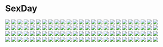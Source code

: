 # SexDay
![](https://konachan.com/jpeg/07c512f92a51506c157adcb18a5f4914/Konachan.com%20-%20291848%20aliasing%20autumn%20azur_lane%20blue_eyes%20blue_hair%20blush%20brown_hair%20drink%20kinokorec%20leaves%20onsen%20ponytail%20sake%20short_hair%20towel%20tree%20water%20wet%20white_hair.jpg)
![](https://konachan.com/image/1acbe15947bdc9904065027b03ed547e/Konachan.com%20-%2067498%20gun%20nami%20one_piece%20orange_hair%20short_hair%20weapon.jpg)
![](https://konachan.com/jpeg/e653b4c96a9662b6cc0f0c56aa5ac002/Konachan.com%20-%20299539%20bed%20blonde_hair%20boots%20breasts%20chain%20fate_grand_order%20fate_%28series%29%20flowers%20green_eyes%20kurofude_anastasia%20nero_claudius_%28fate%29%20rose%20short_hair.jpg)
![](https://konachan.com/image/0890c0f9ae3d07639e9a991176322828/Konachan.com%20-%208495%20tagme.jpg)
![](https://konachan.com/image/ff037fdb14fec6c1aa19c4f1b32d52ef/Konachan.com%20-%20210968%20bed%20blue_eyes%20blue_hair%20blush%20breasts%20hunie_pop%20nikki_ann-marie%20ninamo%20underwear.jpg)
![](https://konachan.com/image/cd785d6cd8f8d99b3b8ca71f5480205a/Konachan.com%20-%20219267%20bow_%28weapon%29%20breasts%20gia%20gray%20green_eyes%20green_hair%20original%20signed%20weapon%20zettai_ryouiki.jpg)
![](https://konachan.com/image/7105049f63b552fdd274ac1d075c2122/Konachan.com%20-%2040586%20bikini%20blue%20monochrome%20nogizaka_haruka%20nogizaka_haruka_no_himitsu%20swimsuit.jpg)
![](https://konachan.com/image/69c359eb2dbc557b5af33255dcf188a7/Konachan.com%20-%2094916%20animal_ears%20catgirl%20group%20kaenbyou_rin%20komeiji_koishi%20komeiji_satori%20pointed_ears%20reiuji_utsuho%20sacha%20touhou.jpg)
![](https://konachan.com/jpeg/99d1cc868c9ed73c24ec3576c9632893/Konachan.com%20-%20257467%20asami_asami%20bed%20blue_hair%20blush%20breast_grab%20breasts%20censored%20cum%20game_cg%20hibiki_works%20long_hair%20nipples%20nude%20penis%20purple_eyes%20pussy%20sex.jpg)
![](https://konachan.com/image/a38771b8c4bdb073ef7692ad1f4c2653/Konachan.com%20-%20101357%20ass%20gray_hair%20green_eyes%20headband%20inyu%20konpaku_youmu%20loli%20myon%20panties%20short_hair%20touhou%20underwear.jpg)
![](https://konachan.com/image/a7371375c849b6e89ae1378edc36872d/Konachan.com%20-%2045234%20dogs%3A_bullets_%26_carnage%20haine_rammsteiner%20miwa_shirow.jpg)
![](https://konachan.com/jpeg/6d255bd988c639d497fb6e017b45a59a/Konachan.com%20-%20126092%20assassin%27s_creed%20breasts%20brown_hair%20cleavage%20transparent%20weapon%20yui.h.jpg)
![](https://konachan.com/image/6c295061ddada24da5163d66295f3971/Konachan.com%20-%2016389%20kohaku%20shingetsutan_tsukihime.jpg)
![](https://konachan.com/image/6934f56cc57bbf1683d2662b5acc7413/Konachan.com%20-%20178628%20aqua_eyes%20black_hair%20blue_eyes%20bow%20braids%20breasts%20brown_eyes%20chibi%20cleavage%20dress%20group%20headdress%20logo%20long_hair%20red_eyes%20ribbons%20sugar_pot%20twintails.jpg)
![](https://konachan.com/jpeg/11b07b2d91cd32e06d3e235cd8342e6e/Konachan.com%20-%20302182%20animal_ears%20blush%20breasts%20bunny_ears%20bunnygirl%20fate_%28series%29%20gloves%20headband%20mordred%20nasaniliu%20navel%20pantyhose%20third-party_edit%20white.jpg)
![](https://konachan.com/image/6c7dee4dc132bb799cefdf00b6482cf9/Konachan.com%20-%20263530%20animal_ears%20breasts%20catgirl%20censored%20garter_belt%20long_hair%20nekomonogatari%20nipples%20nopan%20pussy%20stockings%20thighhighs%20tofuubear%20white_hair%20yellow_eyes.jpg)
![](https://konachan.com/image/371fd343f66df57d32dbc82b99b7b874/Konachan.com%20-%20117056%20alexander_%28fate%29%20all_male%20azu_%28azzz%29%20fate_%28series%29%20fate_stay_night%20fate_zero%20male%20waver_velvet.jpg)
![](https://konachan.com/jpeg/9a40b3b04fa0812131e85530206a8cae/Konachan.com%20-%20269545%20an94_%28girls_frontline%29%20anthropomorphism%20girls_frontline%20heifetz%20waifu2x.jpg)
![](https://konachan.com/image/0595367b0032316aaef8f2dd48ac13da/Konachan.com%20-%20281281%20achyue%20animal_ears%20bow_%28weapon%29%20braids%20brown_hair%20long_hair%20male%20original%20pixiv_fantasia%20purple_eyes%20scenic%20tree%20water%20weapon.jpg)
![](https://konachan.com/image/c12139ca25955ffa5b6be707e87b91e2/Konachan.com%20-%2049413%20akiyama_mio%20k-on%21.jpg)
![](https://konachan.com/image/1a7aab43de3b4e484b601a3691c98a5d/Konachan.com%20-%20193670%20anthropomorphism%20aqua_hair%20christmas%20kantai_collection%20k-kanzaki%20yuubari_%28kancolle%29.jpg)
![](https://konachan.com/image/797009ae4b29a2d54c9cca9786448054/Konachan.com%20-%2056599%20fate_testarossa%20mahou_shoujo_lyrical_nanoha%20panties%20takamachi_nanoha%20underwear.jpg)
![](https://konachan.com/image/feb21cfd55fb0fc547a67598d02fb754/Konachan.com%20-%2063972%20favorite%20game_cg%20hoshizora_no_memoria%20tagme.jpg)
![](https://konachan.com/jpeg/1de90c938d2460f3639f58434a01b589/Konachan.com%20-%20124323%20blush%20erect_nipples%20game_cg%20gray_hair%20mikeou%20panties%20red_eyes%20school_uniform%20shinjou_yukina%20short_hair%20skirt%20skirt_lift%20underwear.jpg)
![](https://konachan.com/jpeg/9e9dcd4a3e41498e481155ce7739bb55/Konachan.com%20-%20286322%20animal%20azur_lane%20beach%20bikini%20bird%20breasts%20cleavage%20cropped%20navel%20pokachu%20ponytail%20red_eyes%20shade%20short_hair%20swimsuit%20umbrella%20underboob%20waifu2x.jpg)
![](https://konachan.com/image/6bb959851dc8e17584ce003100f55d5c/Konachan.com%20-%2017684%20gray_hair%20hoshino_ruri%20jpeg_artifacts%20long_hair%20martian_successor_nadesico%20moon%20space%20twintails.jpg)
![](https://konachan.com/image/1d0b27d1007d4db0a44c94172e333b75/Konachan.com%20-%20274122%20blue_eyes%20earth%20konno_junko%20long_hair%20planet%20school_uniform%20skirt_lift%20sky%20socks%20space%20stars%20white_hair%20ye_zi_you_bei_jiao_ju_ge%20zombie_land_saga.jpg)
![](https://konachan.com/jpeg/23b59d377b89e2025924f22f50ded5d0/Konachan.com%20-%20260031%20aqua_eyes%20blonde_hair%20blush%20bow%20food%20green_eyes%20hoodie%20phone%20pocky%20ponytail%20purple_hair%20scan%20short_hair%20skirt%20socks%20twintails%20wink%20yellow_eyes.jpg)
![](https://konachan.com/jpeg/6f37a797137b41fdb13e964368f202c1/Konachan.com%20-%20290616%20aqua_eyes%20blonde_hair%20breasts%20dark_skin%20navel%20nipples%20nude%20original%20pussy%20real_xxiii%20short_hair%20shower%20uncensored%20water%20wet%20white%20wink.jpg)
![](https://konachan.com/jpeg/054bf22fb6b85d258ef49987a871b325/Konachan.com%20-%20258159%205_nenme_no_houkago%20cropped%20kantoku%20original%20shizuku_%28kantoku%29.jpg)
![](https://konachan.com/image/372fa57c7ce6b90f34f3fba66f8cb049/Konachan.com%20-%2025444%20blue%20eureka%20eureka_seven.jpeg)
![](https://konachan.com/image/6b21682ee6246b827386000e66f10cd8/Konachan.com%20-%20284045%20anthropomorphism%20azur_lane%20blue_hair%20clouds%20elbow_gloves%20gloves%20long_hair%20pantyhose%20ponytail%20short_hair%20signed%20sky%20weapon%20yellow_eyes%20yu_jiu.jpg)
![](https://konachan.com/image/88384639c86717becfdb1e073bec7190/Konachan.com%20-%2023524%20air%20key%20potato%20visualart.jpg)
![](https://konachan.com/image/8c8f17226ab50bb9276140c140df5055/Konachan.com%20-%20187495%20animal%20bird%20black_eyes%20black_hair%20dress%20hat%20idolmaster%20ima_%28lm_ew%29%20kikuchi_makoto%20short_hair%20wristwear.jpg)
![](https://konachan.com/image/0e392a4f78c6c8ba372f7fa95a478457/Konachan.com%20-%2019333%20higurashi_no_naku_koro_ni%20ryuuguu_rena.jpg)
![](https://konachan.com/image/9fb6309ea9e84ba82709294f54845b4f/Konachan.com%20-%20143715%20blue_hair%20cropped%20fin_e_ld_si_laffinty%20nyantype%20rinne_no_lagrange%20scan%20school_swimsuit%20sunset%20swimsuit.jpg)
![](https://konachan.com/image/ec590f90ca3857ae7177a6fe57692470/Konachan.com%20-%20147848%20blonde_hair%20golden_darkness%20halloween%20lala_satalin_deviluke%20loli%20long_hair%20to_love_ru%20yuuki_mikan.jpg)
![](https://konachan.com/image/a7ae117b3dcc32f666c93dee76024bca/Konachan.com%20-%20209341%20at2.%20creepypasta%20dark%20purple_hair%20slenderman%20tentacles%20torn_clothes%20vocaloid%20voiceroid%20yuzuki_yukari.jpg)
![](https://konachan.com/image/410cf547958152c25daea432885216da/Konachan.com%20-%206526%20artoria_pendragon_%28all%29%20black_hair%20blonde_hair%20fate_%28series%29%20fate_stay_night%20green_eyes%20matou_sakura%20purple_eyes%20purple_hair%20saber%20tohsaka_rin%20uni.jpg)
![](https://konachan.com/jpeg/11df01cfd51bb172290a0e222ef0efe3/Konachan.com%20-%2064432%20eureka%20eureka_seven.jpg)
![](https://konachan.com/image/1fc7ea4aada8092c7728d3d65077d47f/Konachan.com%20-%2030563%20nishimata_aoi%20shuffle%20yae_sakura.jpg)
![](https://konachan.com/jpeg/7c8987bfcad00dce8eee75d50f880a46/Konachan.com%20-%2047735%20akiyama_mio%20k-on%21.jpg)
![](https://konachan.com/image/333804f7332b4b751accfb2df24c84cf/Konachan.com%20-%2081238%20hatsune_miku%20raichi%20thighhighs%20torn_clothes%20twintails%20vocaloid.jpg)
![](https://konachan.com/image/881e49167ee4c4d057e6de22c5a514f2/Konachan.com%20-%2090237%20kagamine_len%20kagamine_rin%20len_append%20male%20mei_%28loopin%29%20rin_append%20vocaloid.jpg)
![](https://konachan.com/image/11f6477c5f7c968e404dd93deb5c3ea3/Konachan.com%20-%20129189%20animal_ears%20blush%20brown_hair%20bunny_ears%20bunnygirl%20camera%20cosplay%20kris_%28pokemon%29%20long_hair%20pokemon%20scarf%20skirt%20tail%20thighhighs%20torute%20twintails.jpg)
![](https://konachan.com/jpeg/83a7cfb39bdde578372bf8cda4748927/Konachan.com%20-%20225461%202girls%20aqua_hair%20blue_eyes%20breasts%20bu_li%20cleavage%20collar%20garter_belt%20headdress%20maid%20pink_eyes%20pink_hair%20short_hair%20stockings%20thighhighs%20twins%20weapon.jpg)
![](https://konachan.com/jpeg/e1da3d48b5e03b122eea676a66814e56/Konachan.com%20-%20203946%20animal%20boots%20clouds%20frog%20gloves%20goggles%20green_eyes%20green_hair%20headband%20hoodie%20leaves%20original%20rain%20ryota_%28ry_o_ta%29%20tree%20water%20wet.jpg)
![](https://konachan.com/image/a44fdbe9234eeb1bb2ada9f39d8ad65e/Konachan.com%20-%2011303%20kousaka_chika%20kousaka_chiyori%20munekyun_heartful_cafe%20softpal%20tagme%20twins.jpg)
![](https://konachan.com/image/1161cb4e51ef37f4236e8cfbfcfe7d58/Konachan.com%20-%20271905%202girls%20barefoot%20blonde_hair%20book%20bow%20brown_hair%20cake%20dress%20drink%20food%20kneehighs%20loli%20long_hair%20original%20signed%20stairs%20suishougensou.jpg)
![](https://konachan.com/image/67f4f617764987126d1e76afb60479cf/Konachan.com%20-%20199106%20animal%20auron%20blush%20boots%20bowser%20crown%20dress%20fox%20glasses%20gloves%20group%20guitar%20hat%20horns%20luma%20mask%20staff%20suit%20sword%20tail%20tingle%20weapon%20wedding%20wink.jpg)
![](https://konachan.com/jpeg/0aa3988b2e7bcfb026a58fa6cb1afc61/Konachan.com%20-%20138378%20horns%20mechagirl%20nikuman_umeew%20pointed_ears%20tagme%20weapon%20white.jpg)
![](https://konachan.com/image/31ebd92f368add6441f84dcdb1765722/Konachan.com%20-%20165367%20brown_hair%20calendar%20flowers%20hapymaher%20koku%20purple_software%20rose%20toriumi_arisu.jpg)
![](https://konachan.com/jpeg/385902ecfc03c00d260cd1114873c1a2/Konachan.com%20-%20173608%20blue_eyes%20blue_hair%20bunny%20buzaishi%20flowers%20hatsune_miku%20thighhighs%20vocaloid%20wings.jpg)
![](https://konachan.com/image/e1d3e8637eea9bdfaa7a368d9872f0de/Konachan.com%20-%20205457%20blue_eyes%20blush%20breasts%20ichinose_shiki%20idolmaster%20idolmaster_cinderella_girls%20long_hair%20nipples%20nude%20purple_hair%20yummy_yoi.jpg)
![](https://konachan.com/jpeg/7b6ba5a6142a6dc90618bb00aea8329f/Konachan.com%20-%20238069%20angel%20aqua_eyes%20barefoot%20clouds%20dress%20feathers%20hatsune_miku%20heisei_yutorin%20long_hair%20sky%20twintails%20vocaloid%20wings.jpg)
![](https://konachan.com/image/5a7962fab82c49f1883989283a635840/Konachan.com%20-%2015444%20mayuzumi_kanoko%20shiki_to_hitsuji_to_warau_tsuki%20tagme.jpg)
![](https://konachan.com/jpeg/92c03823c216ec324d46d889261fcf91/Konachan.com%20-%2040139%20blue%20haruka_%28pokemon%29%20hikari_%28pokemon%29%20kakkii%20kasumi_%28pokemon%29%20pokemon%20yuri.jpg)
![](https://konachan.com/image/2c17a795a52f1d18708d4af051afd8b4/Konachan.com%20-%20164640%20chibi%20mononobe_no_futo%20pakapom%20soga_no_tojiko%20tail%20touhou%20toyosatomimi_no_miko%20wink.jpg)
![](https://konachan.com/image/79ff7d93b225a97111906a80e933bcf7/Konachan.com%20-%2031063%20brown_hair%20fuu%20japanese_clothes%20samurai_champloo.jpg)
![](https://konachan.com/jpeg/2d9fb2a7129f7a5988aa4f9e067b44f6/Konachan.com%20-%2088350%20amagami%20ass%20black_hair%20ns%20open_shirt%20panties%20striped_panties%20tanamachi_kaoru%20underwear.jpg)
![](https://konachan.com/image/b3a8911a4f9d413a3e9600cc0e188e09/Konachan.com%20-%2010529%20brown_hair%20kagurazaka_asuna%20kiss%20konoe_konoka%20long_hair%20mahou_sensei_negima%20orange_hair%20sakurazaki_setsuna%20shoujo_ai.jpg)
![](https://konachan.com/image/bdf50b9d09d5cfadc25c67a7f0af8658/Konachan.com%20-%2028059%20nakoruru%20nanase_aoi%20rimururu.jpg)
![](https://konachan.com/jpeg/12ec0837c4ecca0650f3d496454c15a1/Konachan.com%20-%20189833%20anus%20breasts%20censored%20game_cg%20nabekane_tsubasa%20nipples%20nopan%20onomatope%2A%20open_shirt%20pussy%20pussy_juice%20shiratama.jpg)
![](https://konachan.com/jpeg/9e3f25f6a31163f5c823a0da0eafefb2/Konachan.com%20-%20193452%20alcot%20alcot_honey_comb%20flowers%20game_cg%20kimi_no_tonari_de_koishiteru%21%20komatsu_rina%20motomiya_mitsuki%20purple_eyes%20red_hair%20wedding_attire.jpg)
![](https://konachan.com/image/8418dc3c7c1a0932255c9d26a51bbdb7/Konachan.com%20-%2073068%20bail%20bed%20book%20brown_hair%20green_eyes%20original%20petals%20skirt%20stockings.jpg)
![](https://konachan.com/jpeg/626a45288d3caa1e58f29e2168304f68/Konachan.com%20-%2098654%20akemi_homura%20butterfly%20mahou_shoujo_madoka_magica%20school_uniform%20thighhighs.jpg)
![](https://konachan.com/image/b46778dc854db405f4132a71ca7b7c24/Konachan.com%20-%20263710%20blue_hair%20breasts%20cleavage%20close%20darling_in_the_franxx%20green_eyes%20ichigo_%28darling_in_the_franxx%29%20navel%20panties%20petals%20tomitayaki%20underwear.jpg)
![](https://konachan.com/jpeg/b48c6712c9ef353015115878c9325a74/Konachan.com%20-%2058232%20blue_hair%20f-ism%20murakami_suigun%20panties%20underwear.jpg)
![](https://konachan.com/image/39944a0babd114fda09e9b7658f8721e/Konachan.com%20-%20160011%20car%20eichisu%20original%20stairs%20tree.jpg)
![](https://konachan.com/jpeg/1492cea4cee33f155d6f6c5e6fd34ca9/Konachan.com%20-%2030362%20maria%20sayonara_zetsubou_sensei.jpg)
![](https://konachan.com/jpeg/c8f390930d04b3bd992de2e65b53bcda/Konachan.com%20-%20234723%20animal_ears%20bath%20blush%20breasts%20flat_chest%20flowers%20group%20long_hair%20nipples%20nude%20original%20pink_eyes%20purple_eyes%20rose%20scan%20white_hair%20yellow_eyes.jpg)
![](https://konachan.com/image/a8257912c2728bf2078249ade514b396/Konachan.com%20-%20173476%20black_hair%20blonde_hair%20brown_hair%20cigarette%20original%20signed%20smoking%20tokiya.jpg)
![](https://konachan.com/image/080ff17e4c85d4040eb5991cf669869c/Konachan.com%20-%2032407%20dragonaut.jpg)
![](https://konachan.com/image/0043592f5ad51863f61113d2770eba97/Konachan.com%20-%20145764%20arsenixc%20tagme.jpg)
![](https://konachan.com/image/2fd2d76f967d8122656b457b3f1cbd3d/Konachan.com%20-%20198875%20blonde_hair%20blue_eyes%20coffee1223%20gloves%20hat%20long_hair%20original.jpg)
![](https://konachan.com/image/dc1827d9673e144f5a4200344e3ee703/Konachan.com%20-%20263063%20bikini%20blonde_hair%20breast_hold%20breasts%20cleavage%20fate_grand_order%20fate_%28series%29%20jeanne_d%27arc_alter%20short_hair%20swimsuit%20tagme_%28artist%29%20yellow_eyes.jpg)
![](https://konachan.com/image/c7c7d5736a5a9b73ec21a304cb052725/Konachan.com%20-%20132947%20original%20panties%20striped_panties%20thighhighs%20tsukineko%20underwear.jpg)
![](https://konachan.com/jpeg/a89bcd05232ff26eb80ba8fbd17f236a/Konachan.com%20-%20291752%20bikini%20blue_eyes%20blue_hair%20bow%20breasts%20gray%20karutamo%20long_hair%20navel%20original%20panty_pull%20ponytail%20swimsuit%20underboob%20wristwear.jpg)
![](https://konachan.com/image/e8af0344dde483d0b502fdfb923560fd/Konachan.com%20-%20126088%20a_channel%20ichii_tooru%20kuroda_bb%20nishi_yuuko.jpg)
![](https://konachan.com/image/2e116ed065636d8f030e7b0710cc6100/Konachan.com%20-%2023236%20bottle_fairy%20chiriri%20christmas%20hororo%20kururu%20oboro%20pointed_ears%20sarara%20tokumi_yuiko.jpg)
![](https://konachan.com/image/8fdf1d1c7c68cba4c463fdc0a581b130/Konachan.com%20-%2069881%20all_male%20asato%20konoe%20lamento_beyond_the_void%20male%20shounen_ai.jpg)
![](https://konachan.com/jpeg/fbc0df114eaafbd9de43042f50f9f77d/Konachan.com%20-%20210752%2011_eyes%20blood%20chikotam%20cropped%20dress%20goth-loli%20green_eyes%20lisette_vertorre%20lolita_fashion%20long_hair%20ribbons%20scan%20white_hair.jpg)
![](https://konachan.com/jpeg/4899d2be7cb83c6a8bbc9211bb402c0e/Konachan.com%20-%20182620%20asagiri_nozomi%20breasts%20fingering%20game_cg%20hibiki_works%20long_hair%20navel%20nipples%20oryou%20panties%20pretty_x_cation%20underwear.jpg)
![](https://konachan.com/jpeg/0604dc96d187feb390923a60a6537d8b/Konachan.com%20-%20175927%20blue_eyes%20breasts%20brown_hair%20game_cg%20hat%20kawasumi_yurika%20long_hair%20mikagami_mamizu%20navel%20nipples%20panties%20shirt_lift%20skirt%20underwear%20whirlpool.jpg)
![](https://konachan.com/image/ed16e9e23681b93e048648115e23b95c/Konachan.com%20-%20295736%20clouds%20industrial%20nobody%20original%20ruins%20scenic%20sky%20train%20yacchino.jpg)
![](https://konachan.com/jpeg/7ee9eea2dd0eb8e561cee69ab9fd19be/Konachan.com%20-%20274443%20all_male%20armor%20brown_hair%20cape%20chain%20freyr%20granblue_fantasy%20long_hair%20magic%20male%20purple_eyes%20shigaraki_%28strobe_blue%29.jpg)
![](https://konachan.com/image/28872e443c04295211d85c7729b28245/Konachan.com%20-%20262865%20cherry_blossoms%20flowers%20male%20na_%28sodium%29%20original%20petals%20school_uniform%20stairs.jpg)
![](https://konachan.com/image/f8402cc90f14dd7d7347483d3c5f3ae8/Konachan.com%20-%2088633%20flowers%20hatsune_miku%20miku_append%20vocaloid.jpg)
![](https://konachan.com/image/b55c33e3b3b2dbf5275f696f8a7816e3/Konachan.com%20-%20256351%20dress%20garter_belt%20gray_hair%20lee_seok_ho%20long_hair%20original%20pointed_ears%20purple_eyes%20stockings%20thighhighs.jpg)
![](https://konachan.com/image/7ad1e866188da9a29e3a0e21efafd55d/Konachan.com%20-%2018479%20anita_king%20maggie_mui%20michelle_cheung%20read_or_die.jpg)
![](https://konachan.com/image/89dd3f3ba4bf9d4e50d872feffaa5b57/Konachan.com%20-%20197702%20aqua_hair%20choker%20flowers%20grass%20hatsune_miku%20headdress%20sleeping%20sombernight%20tree%20twintails%20vocaloid.jpg)
![](https://konachan.com/jpeg/29dc936109a4330f3c5e40b028767bbd/Konachan.com%20-%20228887%20anus%20ass%20ass_grab%20blush%20breasts%20fang%20fellatio%20game_cg%20no_bra%20panties%20panty_pull%20penis%20pink_hair%20pussy%20skirt%20topless%20underwear%20whirlpool%20wink.jpg)
![](https://konachan.com/jpeg/ec0bc6b0e9f9951a1bde1afd4e97d7e9/Konachan.com%20-%20226470%20animal%20bed%20blonde_hair%20blue_eyes%20cat%20couch%20hanabana_tsubomi%20joukamachi_no_dandelion%20sakurada_hikari%20shorts%20thighhighs%20third-party_edit%20waifu2x.jpg)
![](https://konachan.com/image/65c351a2bdaa92940330c5d386fec442/Konachan.com%20-%20237983%20artoria_pendragon_%28all%29%20blonde_hair%20fate_grand_order%20fate_%28series%29%20long_hair%20paperfinger%20saber%20saber_alter%20shorts%20yellow_eyes.jpg)
![](https://konachan.com/jpeg/e417235be0e5c3384a248b227019e697/Konachan.com%20-%20260664%20ass%20blush%20book%20fate_grand_order%20fate_%28series%29%20finalcake%20helena_blavatsky_%28fate%29%20panties%20purple_eyes%20purple_hair%20short_hair%20thighhighs%20underwear.jpg)
![](https://konachan.com/jpeg/e71b1babc408d088fa19beeba5f674a6/Konachan.com%20-%20290337%20ass%20barefoot%20bikini%20blonde_hair%20blush%20flowers%20garter%20long_hair%20miyabi_%28artist%29%20original%20swimsuit%20twintails.jpg)
![](https://konachan.com/jpeg/29082b445267187e084e158f8fe79254/Konachan.com%20-%20125190%20breasts%20horns%20ibuki_suika%20masiroke%20nipples%20panties%20purple_eyes%20touhou%20underwear.jpg)
![](https://konachan.com/jpeg/3b68282b5063ac73600b1c81d3bcce25/Konachan.com%20-%20123430%20black_hair%20blush%20game_cg%20kisaragi_myau%20long_hair%20nanami_shion%20panties%20school_uniform%20seifuku_tenshi%20skirt%20skirt_lift%20underwear.jpg)
![](https://konachan.com/image/c5fe78230993142806365c448f45916f/Konachan.com%20-%20121104%20celia_cumani_aintree%20game_cg%20kiss%20komori_kei%20male%20mizuno_takahiro%20ricotta%20walkure_romanze.jpg)
![](https://konachan.com/image/db8a56e0d4ce7ba928bfe77daf63fc5a/Konachan.com%20-%2010347%20ai_yori_aoshi%20sakuraba_aoi%20swimsuit.jpg)
